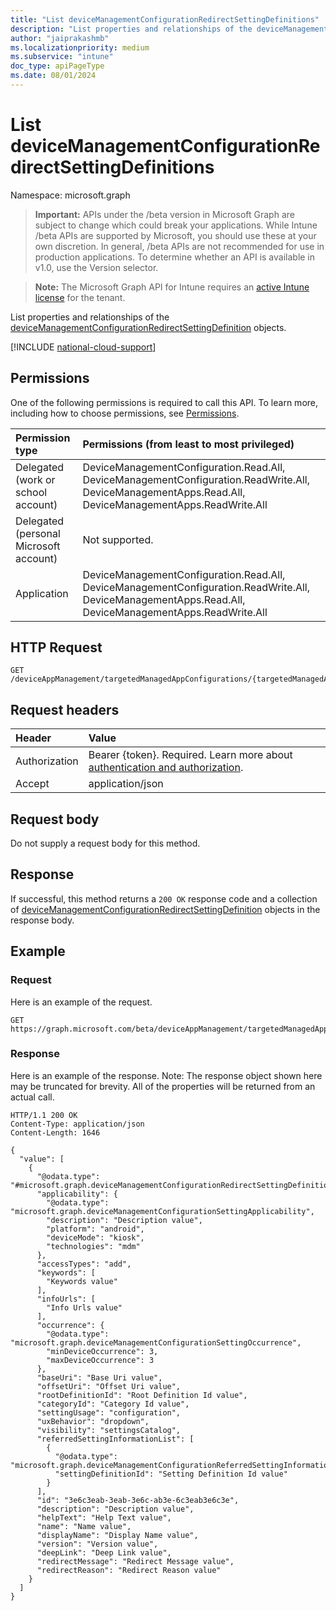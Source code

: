 ```yaml
---
title: "List deviceManagementConfigurationRedirectSettingDefinitions"
description: "List properties and relationships of the deviceManagementConfigurationRedirectSettingDefinition objects."
author: "jaiprakashmb"
ms.localizationpriority: medium
ms.subservice: "intune"
doc_type: apiPageType
ms.date: 08/01/2024
---
```


# List deviceManagementConfigurationRedirectSettingDefinitions

Namespace: microsoft.graph

> **Important:** APIs under the /beta version in Microsoft Graph are subject to change which could break your applications. While Intune /beta APIs are supported by Microsoft, you should use these at your own discretion. In general, /beta APIs are not recommended for use in production applications. To determine whether an API is available in v1.0, use the Version selector.

> **Note:** The Microsoft Graph API for Intune requires an [active Intune license](https://go.microsoft.com/fwlink/?linkid=839381) for the tenant.

List properties and relationships of the [deviceManagementConfigurationRedirectSettingDefinition](../resources/intune-shared-devicemanagementconfigurationredirectsettingdefinition.md) objects.

[!INCLUDE [national-cloud-support](../../includes/all-clouds.md)]

## Permissions
One of the following permissions is required to call this API. To learn more, including how to choose permissions, see [Permissions](/graph/permissions-reference).

|Permission type|Permissions (from least to most privileged)|
|:---|:---|
|Delegated (work or school account)|DeviceManagementConfiguration.Read.All, DeviceManagementConfiguration.ReadWrite.All, DeviceManagementApps.Read.All, DeviceManagementApps.ReadWrite.All|
|Delegated (personal Microsoft account)|Not supported.|
|Application|DeviceManagementConfiguration.Read.All, DeviceManagementConfiguration.ReadWrite.All, DeviceManagementApps.Read.All, DeviceManagementApps.ReadWrite.All|

## HTTP Request
<!-- {
  "blockType": "ignored"
}
-->
``` http
GET /deviceAppManagement/targetedManagedAppConfigurations/{targetedManagedAppConfigurationId}/settings/{deviceManagementConfigurationSettingId}/settingDefinitions
```

## Request headers
|Header|Value|
|:---|:---|
|Authorization|Bearer {token}. Required. Learn more about [authentication and authorization](/graph/auth/auth-concepts).|
|Accept|application/json|

## Request body
Do not supply a request body for this method.

## Response
If successful, this method returns a `200 OK` response code and a collection of [deviceManagementConfigurationRedirectSettingDefinition](../resources/intune-shared-devicemanagementconfigurationredirectsettingdefinition.md) objects in the response body.

## Example

### Request
Here is an example of the request.
``` http
GET https://graph.microsoft.com/beta/deviceAppManagement/targetedManagedAppConfigurations/{targetedManagedAppConfigurationId}/settings/{deviceManagementConfigurationSettingId}/settingDefinitions
```

### Response
Here is an example of the response. Note: The response object shown here may be truncated for brevity. All of the properties will be returned from an actual call.
``` http
HTTP/1.1 200 OK
Content-Type: application/json
Content-Length: 1646

{
  "value": [
    {
      "@odata.type": "#microsoft.graph.deviceManagementConfigurationRedirectSettingDefinition",
      "applicability": {
        "@odata.type": "microsoft.graph.deviceManagementConfigurationSettingApplicability",
        "description": "Description value",
        "platform": "android",
        "deviceMode": "kiosk",
        "technologies": "mdm"
      },
      "accessTypes": "add",
      "keywords": [
        "Keywords value"
      ],
      "infoUrls": [
        "Info Urls value"
      ],
      "occurrence": {
        "@odata.type": "microsoft.graph.deviceManagementConfigurationSettingOccurrence",
        "minDeviceOccurrence": 3,
        "maxDeviceOccurrence": 3
      },
      "baseUri": "Base Uri value",
      "offsetUri": "Offset Uri value",
      "rootDefinitionId": "Root Definition Id value",
      "categoryId": "Category Id value",
      "settingUsage": "configuration",
      "uxBehavior": "dropdown",
      "visibility": "settingsCatalog",
      "referredSettingInformationList": [
        {
          "@odata.type": "microsoft.graph.deviceManagementConfigurationReferredSettingInformation",
          "settingDefinitionId": "Setting Definition Id value"
        }
      ],
      "id": "3e6c3eab-3eab-3e6c-ab3e-6c3eab3e6c3e",
      "description": "Description value",
      "helpText": "Help Text value",
      "name": "Name value",
      "displayName": "Display Name value",
      "version": "Version value",
      "deepLink": "Deep Link value",
      "redirectMessage": "Redirect Message value",
      "redirectReason": "Redirect Reason value"
    }
  ]
}
```
